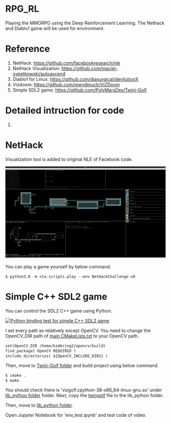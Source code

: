 # RPG_RL
Playing the MMORPG using the Deep Reinforcement Learning. The Nethack and Diablo1 game will be used for environment.

# Reference
1. NetHack: https://github.com/facebookresearch/nle
2. NetHack Visualization: https://github.com/maciej-sypetkowski/autoascend
3. Diablo1 for Linux: https://github.com/diasurgical/devilutionX
4. Vizdoom: https://github.com/mwydmuch/ViZDoom
5. Simple SDL2 game: https://github.com/PolyMarsDev/Twini-Golf

# Detailed intruction for code
1. 

# NetHack
Visualization tool is added to original NLE of Facebook code.

<img src="image/vis_1.png" width="1000">

You can play a game yourself by below command.

```
$ python3.8 -m nle.scripts.play --env NetHackChallenge-v0
```

# Simple C++ SDL2 game
You can control the SDL2 C++ game using Python.

[![Python binding test for simple C++ SDL2 game](https://img.youtube.com/vi/sEmLVRSOaHA/sddefault.jpg)](https://www.youtube.com/watch?v=sEmLVRSOaHA)

I set every path as relatively except OpenCV. You need to change the OpenCV_DIR path of [main CMakeLists.txt](https://github.com/kimbring2/RPG_RL/blob/main/Twini-Golf/CMakeLists.txt) to your OpenCV path.

```
set(OpenCV_DIR /home/kimbring2/opencv/build)
find_package( OpenCV REQUIRED )
include_directories( ${OpenCV_INCLUDE_DIRS} )
```

Then, move to [Twini-Golf folder](https://github.com/kimbring2/RPG_RL/tree/main/Twini-Golf) and build project using below command.

```
$ cmake .
$ make
```

You should check there is 'vizgolf.cpython-38-x86_64-linux-gnu.so' under [lib_python folder](https://github.com/kimbring2/RPG_RL/tree/main/Twini-Golf/src/lib_python) folder. Next, copy the [twingolf](https://github.com/kimbring2/RPG_RL/blob/main/Twini-Golf/src/vizgolf/twingolf) file to the lib_python folder.

Then, move to [lib_python folder](https://github.com/kimbring2/RPG_RL/tree/main/Twini-Golf/src/lib_python).

Open Jupyter Notebook for 'env_test.ipynb' and test code of video.
